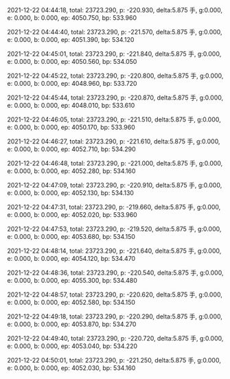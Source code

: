 2021-12-22 04:44:18, total: 23723.290, p: -220.930, delta:5.875 手, g:0.000, e: 0.000, b: 0.000, ep: 4050.750, bp: 533.960

2021-12-22 04:44:40, total: 23723.290, p: -221.570, delta:5.875 手, g:0.000, e: 0.000, b: 0.000, ep: 4051.390, bp: 534.120

2021-12-22 04:45:01, total: 23723.290, p: -221.840, delta:5.875 手, g:0.000, e: 0.000, b: 0.000, ep: 4050.560, bp: 534.050

2021-12-22 04:45:22, total: 23723.290, p: -220.800, delta:5.875 手, g:0.000, e: 0.000, b: 0.000, ep: 4048.960, bp: 533.720

2021-12-22 04:45:44, total: 23723.290, p: -220.870, delta:5.875 手, g:0.000, e: 0.000, b: 0.000, ep: 4048.010, bp: 533.610

2021-12-22 04:46:05, total: 23723.290, p: -221.510, delta:5.875 手, g:0.000, e: 0.000, b: 0.000, ep: 4050.170, bp: 533.960

2021-12-22 04:46:27, total: 23723.290, p: -221.610, delta:5.875 手, g:0.000, e: 0.000, b: 0.000, ep: 4052.710, bp: 534.290

2021-12-22 04:46:48, total: 23723.290, p: -221.000, delta:5.875 手, g:0.000, e: 0.000, b: 0.000, ep: 4052.280, bp: 534.160

2021-12-22 04:47:09, total: 23723.290, p: -220.910, delta:5.875 手, g:0.000, e: 0.000, b: 0.000, ep: 4052.130, bp: 534.130

2021-12-22 04:47:31, total: 23723.290, p: -219.660, delta:5.875 手, g:0.000, e: 0.000, b: 0.000, ep: 4052.020, bp: 533.960

2021-12-22 04:47:53, total: 23723.290, p: -219.520, delta:5.875 手, g:0.000, e: 0.000, b: 0.000, ep: 4053.680, bp: 534.150

2021-12-22 04:48:14, total: 23723.290, p: -221.640, delta:5.875 手, g:0.000, e: 0.000, b: 0.000, ep: 4054.120, bp: 534.470

2021-12-22 04:48:36, total: 23723.290, p: -220.540, delta:5.875 手, g:0.000, e: 0.000, b: 0.000, ep: 4055.300, bp: 534.480

2021-12-22 04:48:57, total: 23723.290, p: -220.620, delta:5.875 手, g:0.000, e: 0.000, b: 0.000, ep: 4052.580, bp: 534.150

2021-12-22 04:49:18, total: 23723.290, p: -220.290, delta:5.875 手, g:0.000, e: 0.000, b: 0.000, ep: 4053.870, bp: 534.270

2021-12-22 04:49:40, total: 23723.290, p: -220.720, delta:5.875 手, g:0.000, e: 0.000, b: 0.000, ep: 4053.040, bp: 534.220

2021-12-22 04:50:01, total: 23723.290, p: -221.250, delta:5.875 手, g:0.000, e: 0.000, b: 0.000, ep: 4052.030, bp: 534.160